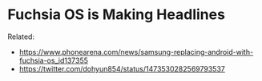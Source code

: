 # Fuchsia OS is Making Headlines

Related:

* <https://www.phonearena.com/news/samsung-replacing-android-with-fuchsia-os_id137355>
* <https://twitter.com/dohyun854/status/1473530282569793537>
